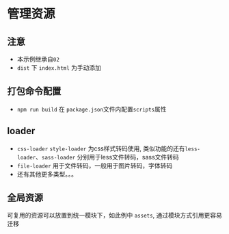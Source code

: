 # 管理资源

## 注意
- 本示例继承自`02`
- `dist` 下 `index.html` 为手动添加

## 打包命令配置
- `npm run build` 在 `package.json`文件内配置`scripts`属性

## loader
- `css-loader` `style-loader` 为css样式转码使用, 类似功能的还有`less-loader`、`sass-loader` 分别用于less文件转码，sass文件转码
- `file-loader` 用于文件转码，一般用于图片转码，字体转码
- 还有其他更多类型。。。

## 全局资源
可复用的资源可以放置到统一模块下，如此例中 `assets`, 通过模块方式引用更容易迁移
